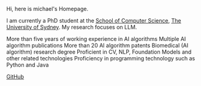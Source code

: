 Hi, here is michael's Homepage.

I am currently a PhD student at the [School of Computer Science](https://www.sydney.edu.au/engineering/schools/school-of-computer-science.html), [The University of Sydney](https://www.sydney.edu.au/). My research focuses on LLM.

More than five years of working experience in AI algorithms
Multiple AI algorithm publications
More than 20 AI algorithm patents
Biomedical (AI algorithm) research degree
Proficient in CV, NLP, Foundation Models and other related technologies
Proficiency in programming technology such as Python and Java


[GitHub](https://github.com/MichaelMaMu)
